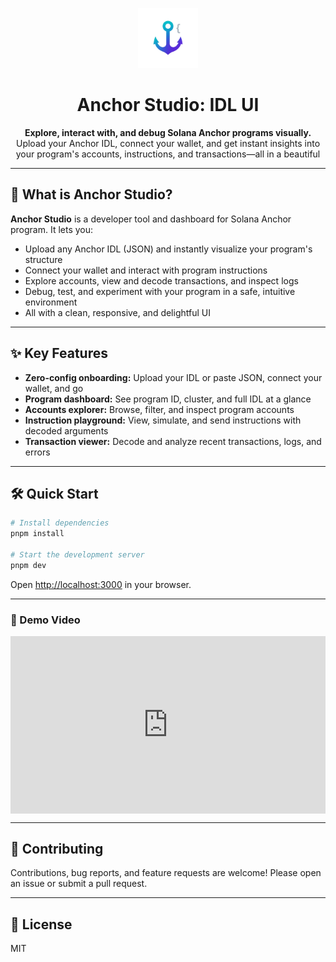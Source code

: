 <p align="center">
  <img src="public/favicon.png" alt="Anchor Studio Logo" width="96" height="96" />
</p>

<h1 align="center">Anchor Studio: IDL UI</h1>

<p align="center">
  <b>Explore, interact with, and debug Solana Anchor programs visually.</b><br/>
  Upload your Anchor IDL, connect your wallet, and get instant insights into your program's accounts, instructions, and transactions—all in a beautiful
</p>

---

## 🚀 What is Anchor Studio?

**Anchor Studio** is a developer tool and dashboard for Solana Anchor program. It lets you:

- Upload any Anchor IDL (JSON) and instantly visualize your program's structure
- Connect your wallet and interact with program instructions
- Explore accounts, view and decode transactions, and inspect logs
- Debug, test, and experiment with your program in a safe, intuitive environment
- All with a clean, responsive, and delightful UI

---

## ✨ Key Features

- **Zero-config onboarding:** Upload your IDL or paste JSON, connect your wallet, and go
- **Program dashboard:** See program ID, cluster, and full IDL at a glance
- **Accounts explorer:** Browse, filter, and inspect program accounts
- **Instruction playground:** View, simulate, and send instructions with decoded arguments
- **Transaction viewer:** Decode and analyze recent transactions, logs, and errors

---

## 🛠️ Quick Start

```bash
# Install dependencies
pnpm install

# Start the development server
pnpm dev
```

Open [http://localhost:3000](http://localhost:3000) in your browser.

---

### 🎥 Demo Video

<div style="position: relative; padding-bottom: 56.25%; height: 0;"><iframe src="https://www.loom.com/embed/18e6efbaec154f1db56ec8498502aa22?sid=d1d38063-4431-4250-a2ca-731a3efe9c96" frameborder="0" webkitallowfullscreen mozallowfullscreen allowfullscreen style="position: absolute; top: 0; left: 0; width: 100%; height: 100%;"></iframe></div>

---

## 🤝 Contributing

Contributions, bug reports, and feature requests are welcome! Please open an issue or submit a pull request.

---

## 📄 License

MIT
